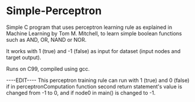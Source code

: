 # Simple-Perceptron
Simple C program that uses perceptron learning rule as explained in Machine Learning by Tom M. Mitchell,
to learn simple boolean functions such as AND, OR, NAND or NOR.

It works with 1 (true) and -1 (false) as input for dataset (input nodes and target output).

Runs on C99, compiled using gcc.


----EDIT----
This perceptron training rule can run with 1 (true) and 0 (false) if in perceptronComputation function second
return statement's value is changed from -1 to 0, and if node0 in main() is changed to -1.
